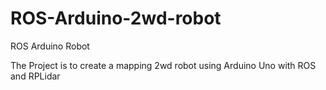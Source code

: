 # ROS-Arduino-2wd-robot
ROS Arduino Robot 

The Project is to create a mapping 2wd robot using Arduino Uno with ROS and RPLidar
